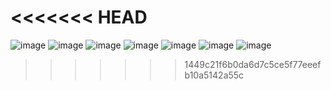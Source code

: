 <<<<<<< HEAD
=======
![image](https://user-images.githubusercontent.com/81482636/181018221-29a7165d-54b0-49a0-9c4b-b826e32aa356.png)
![image](https://user-images.githubusercontent.com/81482636/181018250-365d487c-e18d-482b-b773-d80a8d536912.png)
![image](https://user-images.githubusercontent.com/81482636/181018276-684d7310-8c08-4265-8e11-0e4afdcfe0d1.png)
![image](https://user-images.githubusercontent.com/81482636/181018314-b773ec1e-3ea2-4312-80af-026c362685fa.png)
![image](https://user-images.githubusercontent.com/81482636/181018385-9de33963-3343-4b5a-aa3c-7e6ce3f41b1f.png)
    ![image](https://user-images.githubusercontent.com/81482636/181018544-a1d23ed9-ad9b-4e7b-9b37-f19b2592ea8f.png) ![image](https://user-images.githubusercontent.com/81482636/181018919-d78da65a-7d87-4821-895e-32b8ad7a7e3d.png)

>>>>>>> 1449c21f6b0da6d7c5ce5f77eeefb10a5142a55c
